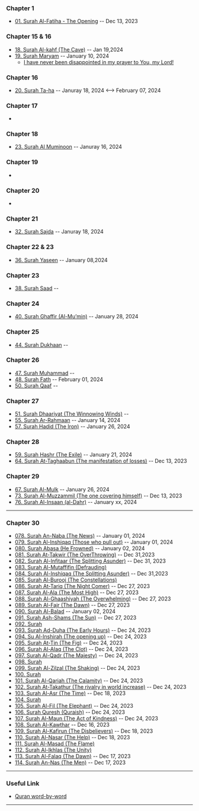### Chapter 1
* [01. Surah Al-Fatiha - The Opening](https://quranwbw.com/1) -- Dec 13, 2023
### Chapter 15 & 16
* [18. Surah Al-kahf (The Cave)](https://quranwbw.com/18) -- Jan 19,2024
* [19. Surah Maryam](https://quranwbw.com/19) -- January 10, 2024
  * [I have never been disappointed in my prayer to You, my Lord!](https://quran.com/19/4)
### Chapter 16
* [20. Surah Ta-ha](https://quranwbw.com/20) -- Januray 18, 2024 <--> February 07, 2024
### Chapter 17
* []()
### Chapter 18
* [23. Surah Al Muminoon](https://quranwbw.com/23) -- Januray 16, 2024
### Chapter 19
* []()
### Chapter 20
* []()
### Chapter 21
* [32. Surah Sajda](https://quranwbw.com/32) -- Januray 18, 2024
### Chapter 22 & 23
* [36. Surah Yaseen](https://quranwbw.com/) -- January 08,2024
### Chapter 23
* [38. Surah Saad](https://quranwbw.com/38) --
### Chapter 24
* [40. Surah Ghaffir (Al-Muʼmin)](https://quranwbw.com/40) -- January 28, 2024
### Chapter 25
* [44. Surah Dukhaan](https://quranwbw.com/44) --
### Chapter 26
* [47. Surah Muhammad](https://quranwbw.com/47) --
* [48. Surah Fath](https://quranwbw.com/48) -- February 01, 2024
* [50. Surah Qaaf](https://quranwbw.com/50) --
### Chapter 27
* [51. Surah Dhaariyat (The Winnowing Winds)](https://quranwbw.com/51) -- 
* [55. Surah Ar-Rahmaan](https://quranwbw.com/55) -- January 14, 2024
* [57. Surah Hadid (The Iron)](https://quranwbw.com/57) -- January 26, 2024
### Chapter 28
* [59. Surah Hashr (The Exile)](https://quranwbw.com/59) -- January 21, 2024
* [64. Surah At-Taghaabun (The manifestation of losses)](https://quranwbw.com/64)  -- Dec 13, 2023
### Chapter 29
* [67. Surah Al-Mulk](https://quranwbw.com/67) -- January 26, 2024
* [73. Surah Al-Muzzammil (The one covering himself)](https://quranwbw.com/73) -- Dec 13, 2023
* [76. Surah Al-Insaan (al-Dahr)](https://quranwbw.com/76) -- January xx, 2024
***
### Chapter 30
* [078. Surah An-Naba (The News)]() -- January 01, 2024
* [079. Surah Al-Inshiqaq (Those who pull out)]() -- January 01, 2024
* [080. Surah Abasa (He Frowned)](https://quranwbw.com/80) -- January 02, 2024
* [081. Surah At-Takwir (The OverThrowing)]() -- Dec 31,2023
* [082. Surah Al-Infitaar (The Splitting Asunder)]() -- Dec 31, 2023
* [083. Surah Al-Mutaffifin (Defrauding)](https://quranwbw.com/83)
* [084. Surah Al-Inshiqaq (The Splitting Asunder)]() -- Dec 31,2023
* [085. Surah Al-Burooj (The Constellations)](https://quranwbw.com/85)
* [086. Surah At-Tariq (The Night Comer)]() -- Dec 27, 2023
* [087. Surah Al-Ala (The Most High)]() -- Dec 27, 2023
* [088. Surah Al-Ghaashiyah (The Overwhelming)]() -- Dec 27, 2023
* [089. Surah Al-Fajr (The Dawn)]() -- Dec 27, 2023
* [090. Surah Al-Balad](https://quranwbw.com/90) -- January 02, 2024
* [091. Surah Ash-Shams (The Sun)]() -- Dec 27, 2023
* [092. Surah ]()
* [093. Surah Ad-Duha (The Early Hours)]() -- Dec 24, 2023
* [094. Su Al-Inshirah (The opening up)]() -- Dec 24, 2023
* [095. Surah At-Tin (The Fig)]() -- Dec 24, 2023
* [096. Surah Al-Alaq (The Clot)]() -- Dec 24, 2023
* [097. Surah Al-Qadr (The Majesty)]() -- Dec 24, 2023
* [098. Surah ]()
* [099. Surah Al-Zilzal (The Shaking)]() -- Dec 24, 2023
* [100. Surah]()
* [101. Surah Al-Qariah (The Calamity)]() -- Dec 24, 2023
* [102. Surah At-Takathur (The rivalry in world increase)]() -- Dec 24, 2023
* [103. Surah Al-Asr (The Time)]() -- Dec 18, 2023
* [104. Surah ]()
* [105. Surah Al-Fil (The Elephant)]() -- Dec 24, 2023
* [106. Surah Quresh (Quraish)]() -- Dec 24, 2023
* [107. Surah Al-Maun (The Act of Kindness)]() -- Dec 24, 2023
* [108. Surah Al-Kawthar]() -- Dec 16, 2023
* [109. Surah Al-Kafirun (The Disbelievers)]() -- Dec 18, 2023
* [110. Surah Al-Nasar (The Help)]() -- Dec 18, 2023
* [111. Surah Al-Masad (The Flame)]()
* [112. Surah Al-Ikhlas (The Unity)]()
* [113. Surah Al-Falaq (The Dawn)]() -- Dec 17, 2023
* [114. Surah An-Nas (The Men)]() -- Dec 17, 2023
***

### Useful Link

* [Quran word-by-word](https://quranwbw.com/)
  
***
